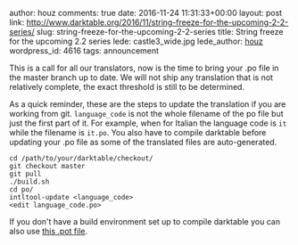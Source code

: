author: houz
comments: true
date: 2016-11-24 11:31:33+00:00
layout: post
link: http://www.darktable.org/2016/11/string-freeze-for-the-upcoming-2-2-series/
slug: string-freeze-for-the-upcoming-2-2-series
title: String freeze for the upcoming 2.2 series
lede: castle3_wide.jpg
lede_author: <a href="https://houz.org/">houz</a>
wordpress_id: 4616
tags: announcement

This is a call for all our translators, now is the time to bring your .po file in the master branch up to date. We will not ship any translation that is not relatively complete, the exact threshold is still to be determined.

As a quick reminder, these are the steps to update the translation if you are working from git. `language_code` is not the whole filename of the po file but just the first part of it. For example, when for Italian the language code is `it` while the filename is `it.po`. You also have to compile darktable before updating your .po file as some of the translated files are auto-generated.


    cd /path/to/your/darktable/checkout/
    git checkout master
    git pull
    ./build.sh
    cd po/
    intltool-update <language_code>
    <edit language_code.po>


If you don't have a build environment set up to compile darktable you can also use [this .pot file](/files/darktable_2.2.0.pot).

